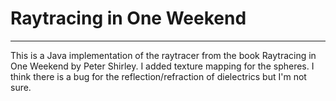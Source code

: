 # Raytracing in One Weekend
--------
This is a Java implementation of the raytracer from the book Raytracing in One Weekend by Peter Shirley.
I added texture mapping for the spheres.
I think there is a bug for the reflection/refraction of dielectrics but I'm not sure.